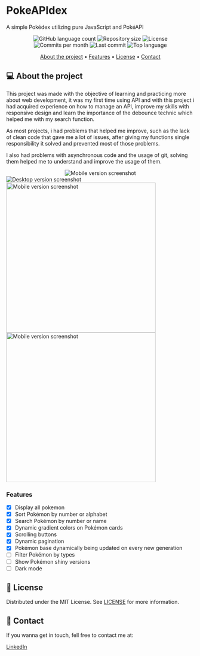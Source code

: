# PokeAPIdex

<p>A simple Pokédex utilizing pure JavaScript and PokéAPI</p>

<!-- PROJECT SHIELDS -->
<p align="center">
    <!-- languages -->
    <img alt="GitHub language count" src="https://img.shields.io/github/languages/count/Victor800augusto/PokeAPIdex?color=ffcb05"> 
    <!-- repo size -->
    <img alt="Repository size" src="https://img.shields.io/github/repo-size/Victor800augusto/PokeAPIdex?color=3466af">
    <!-- license -->
    <img alt="License" src="https://img.shields.io/github/license/Victor800augusto/PokeAPIdex?color=ffcb05">
    <!-- commits per month -->
    <img alt="Commits per month" src="https://img.shields.io/github/commit-activity/m/Victor800augusto/PokeAPIdex?color=3466af">
    <!-- last commit -->
    <img alt="Last commit" src="https://img.shields.io/github/last-commit/Victor800augusto/PokeAPIdex?color=ffcb05">
    <!-- top language-->
    <img alt="Top language" src="https://img.shields.io/github/languages/top/Victor800augusto/PokeAPIdex?color=3466af">
</p>

<!-- TABLE OF CONTENTS -->
<p align="center">
    <a href="#-about-the-project">About the project</a> •
    <a href="#-features">Features</a> •
    <a href="#-license">License</a> •
    <a href="#-contact">Contact</a> 
</p>

## 💻 About the project

<p>
This project was made with the objective of learning and practicing more about web development, it was my first time using API and with this project i had acquired experience on how to manage an API,
improve my skills with responsive design and learn the importance of the debounce technic which helped me with my search function.
</p>
<p>
As most projects, i had problems that helped me improve, such as the lack of clean code that gave me a lot of issues, after giving my functions single responsibility it solved and prevented most of those problems.
</p>
<p>
I also had problems with asynchronous code and the usage of git, solving them helped me to understand and improve the usage of them.
</p>
<div align="center">
<img alt="Mobile version screenshot " src="https://user-images.githubusercontent.com/44837396/134263945-8995d107-4f22-45c0-9980-343f7650d4ed.gif">
</div>
<img alt="Desktop version screenshot " src="https://user-images.githubusercontent.com/44837396/134262290-d70545fd-c6b0-420b-b437-4afa3ddbe24c.png">
<img alt="Mobile version screenshot " src="https://user-images.githubusercontent.com/44837396/134263618-666cb2cd-29af-48bf-9a28-97f9603dda50.png" width="400px">
<img alt="Mobile version screenshot " src="https://user-images.githubusercontent.com/44837396/134263794-363b7c7d-2c46-456b-bf50-6c4c01b1c29c.png" width="400px">

### Features

- [x] Display all pokemon
- [x] Sort Pokémon by number or alphabet
- [x] Search Pokémon by number or name
- [x] Dynamic gradient colors on Pokémon cards
- [x] Scrolling buttons
- [x] Dynamic pagination
- [x] Pokémon base dynamically being updated on every new generation
- [ ] Filter Pokémon by types
- [ ] Show Pokémon shiny versions
- [ ] Dark mode

## 📃 License

Distributed under the MIT License. See [LICENSE](./LICENSE) for more information.

## 🌟 Contact

If you wanna get in touch, fell free to contact me at:

[LinkedIn][linkedin]

<!-- LINKS-->

[linkedin]: https://www.linkedin.com/in/victor-augusto-alves-de-souza/

